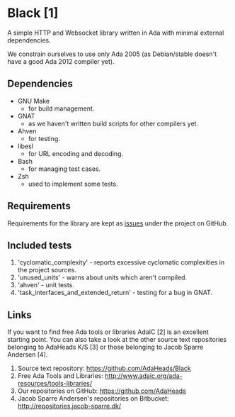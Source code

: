 Black [1]
=========

A simple HTTP and Websocket library written in Ada with minimal external dependencies.

We constrain ourselves to use only Ada 2005 (as Debian/stable doesn't have a good Ada 2012 compiler yet).


Dependencies
------------

- GNU Make
  + for build management.
- GNAT
  + as we haven't written build scripts for other compilers yet.
- Ahven
  + for testing.
- libesl
  + for URL encoding and decoding.
- Bash
  + for managing test cases.
- Zsh
  + used to implement some tests.


Requirements
------------

Requirements for the library are kept as [issues](https://github.com/AdaHeads/Black/issues?labels=requirement) under the project on GitHub.


Included tests
--------------

1. 'cyclomatic_complexity' - reports excessive cyclomatic complexities in the
   project sources.
2. 'unused_units' - warns about units which aren't compiled.
3. 'ahven' - unit tests.
4. 'task_interfaces_and_extended_return' - testing for a bug in GNAT.


Links
-----

If you want to find free Ada tools or libraries AdaIC [2] is an excellent
starting point.  You can also take a look at the other source text
repositories belonging to AdaHeads K/S [3] or those belonging to Jacob
Sparre Andersen [4].

1. Source text repository:
   https://github.com/AdaHeads/Black
2. Free Ada Tools and Libraries:
   http://www.adaic.org/ada-resources/tools-libraries/
3. Our repositories on GitHub:
   https://github.com/AdaHeads
4. Jacob Sparre Andersen's repositories on Bitbucket:
   http://repositories.jacob-sparre.dk/

